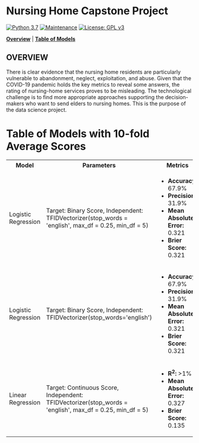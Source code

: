 # Nursing Home Capstone Project

[![Python 3.7](https://img.shields.io/badge/python-3.7-blue.svg)](https://www.python.org/downloads/release/python-380/)
[![Maintenance](https://img.shields.io/badge/Maintained%3F-yes-green.svg)](https://github.com/jonahwinninghoff/Springboard/graphs/commit-activity)
[![License: GPL v3](https://img.shields.io/badge/License-GPLv3-blue.svg)](https://www.gnu.org/licenses/gpl-3.0)

**[Overview](#overview)** | **[Table of Models](#models)**


## OVERVIEW <a id='overview'></a>

There is clear evidence that the nursing home residents are particularly vulnerable to abandonment, neglect, exploitation, and abuse. Given that the COVID-19 pandemic holds the key metrics to reveal some answers, the rating of nursing-home services proves to be misleading. The technological challenge is to find more appropriate approaches supporting the decision-makers who want to send elders to nursing homes. This is the purpose of the data science project.

# Table of Models with 10-fold Average Scores <a id='models'></a>

<table>
	<tr>
		<th>Model</th>
		<th>Parameters</th>
		<th>Metrics</th>
 	</tr>
 	<tr>
  		<td>Logistic Regression</td>
   		<td>Target: Binary Score, Independent: TFIDVectorizer(stop_words = 'english', max_df = 0.25, min_df = 5) </td>
		<td>
			<ul>
				<li><b>Accuracy: </b>67.9%</li>
				<li><b>Precision: </b>31.9%</li>
				<li><b>Mean Absolute Error: </b>0.321</li>
				<li><b>Brier Score: </b>0.321</li>
			</ul>
		</td>
 	</tr>
	<tr>
		<td>Logistic Regression</td>
		<td>Target: Binary Score, Independent: TFIDVectorizer(stop_words='english')</td>
		<td>
			<ul>
				<li><b>Accuracy: </b>67.9%</li>
				<li><b>Precision: </b>31.9%</li>
				<li><b>Mean Absolute Error: </b>0.321</li>
				<li><b>Brier Score: </b>0.321</li>
			</ul>
		</td>
	</tr>
	<tr>
		<td>Linear Regression</td>
		<td>Target: Continuous Score, Independent: TFIDVectorizer(stop_words = 'english', max_df = 0.25, min_df = 5) </td>
		<td>
			<ul>
				<li><b>R<sup>2</sup>: </b>>1%</li>
				<li><b>Mean Absolute Error: </b>0.327</li>
				<li><b>Brier Score: </b>0.135</li>
			</ul>
		</td>
	</tr>
</table>
			
